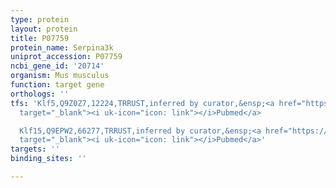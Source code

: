 ```yaml
---
type: protein
layout: protein
title: P07759
protein_name: Serpina3k
uniprot_accession: P07759
ncbi_gene_id: '20714'
organism: Mus musculus
function: target gene
orthologs: ''
tfs: 'Klf5,Q9Z0Z7,12224,TRRUST,inferred by curator,&ensp;<a href="https://www.ncbi.nlm.nih.gov/pubmed/?term=22538816%5Buid%5D+OR+29087512%5Buid%5D"
  target="_blank"><i uk-icon="icon: link"></i>Pubmed</a>

  Klf15,Q9EPW2,66277,TRRUST,inferred by curator,&ensp;<a href="https://www.ncbi.nlm.nih.gov/pubmed/?term=22538816%5Buid%5D+OR+29087512%5Buid%5D"
  target="_blank"><i uk-icon="icon: link"></i>Pubmed</a>'
targets: ''
binding_sites: ''

---
```

